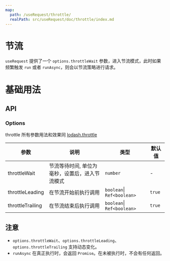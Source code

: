 ```yaml
---
map:
  path: /useRequest/throttle/
  realPath: src/useRequest/doc/throttle/index.md
---
```


# 节流

`useRequest` 提供了一个 `options.throttleWait` 参数，进入节流模式，此时如果频繁触发 `run` 或者 `runAsync`，则会以节流策略进行请求。

# 基础用法

<demo src="./demo/demo.vue"
  language="vue"
  title=""
  desc="input 框中快速输入文本,频繁触发 run，每次间隔 200ms 执行">
</demo>

## API

### Options

throttle 所有参数用法和效果同 [lodash.throttle](https://www.lodashjs.com/docs/lodash.throttle/)

| 参数             | 说明                                           | 类型      | 默认值 |
| ---------------- | ---------------------------------------------- | --------- | ------ |
| throttleWait     | 节流等待时间, 单位为毫秒，设置后，进入节流模式 | `number`  | -      |
| throttleLeading  | 在节流开始前执行调用                           | `boolean`\|` Ref<boolean>` | `true` |
| throttleTrailing | 在节流结束后执行调用                           | `boolean`\|` Ref<boolean>` | `true` |

## 注意

- `options.throttleWait`、`options.throttleLeading`、`options.throttleTrailing` 支持动态变化。
- `runAsync` 在真正执行时，会返回 `Promise`。在未被执行时，不会有任何返回。
